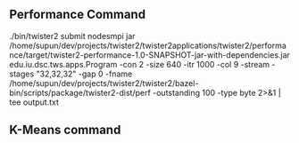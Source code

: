 Performance Command
-------------------

./bin/twister2 submit nodesmpi jar /home/supun/dev/projects/twister2/twister2applications/twister2/performance/target/twister2-performance-1.0-SNAPSHOT-jar-with-dependencies.jar edu.iu.dsc.tws.apps.Program -con 2 -size 640 -itr 1000 -col 9 -stream -stages "32,32,32" -gap 0 -fname /home/supun/dev/projects/twister2/twister2/bazel-bin/scripts/package/twister2-dist/perf -outstanding 100 -type byte 2>&1 | tee output.txt


K-Means command
---------------



